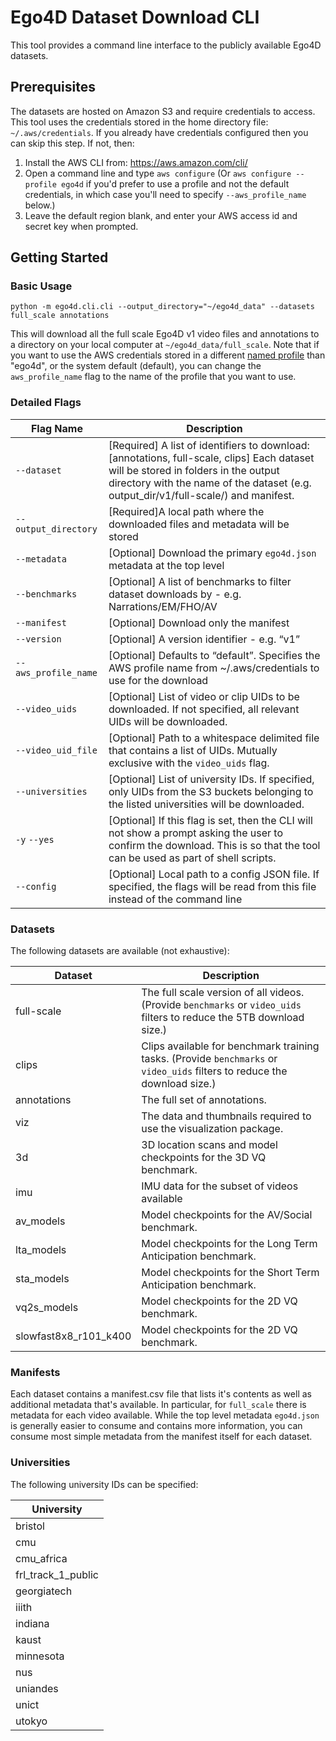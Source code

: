 # Ego4D Dataset Download CLI

This tool provides a command line interface to the publicly available Ego4D datasets.

## Prerequisites
The datasets are hosted on Amazon S3 and require credentials to access. This tool uses
the credentials stored in the home directory file: `~/.aws/credentials`. If you already
have credentials configured then you can skip this step. If not, then:

1. Install the AWS CLI from: https://aws.amazon.com/cli/
1. Open a command line and type `aws configure` (Or `aws configure --profile ego4d` if you'd prefer to use a profile and not the default credentials, in which case you'll need to specify `--aws_profile_name` below.)
1. Leave the default region blank, and enter your AWS access id and secret key when 
   prompted.
   
## Getting Started

### Basic Usage
```
python -m ego4d.cli.cli --output_directory="~/ego4d_data" --datasets full_scale annotations
```

This will download all the full scale Ego4D v1 video files and annotations to a directory on
your local computer at `~/ego4d_data/full_scale`. Note that if you want to use the
AWS credentials stored in a different [named profile](https://docs.aws.amazon.com/cli/latest/userguide/cli-configure-profiles.html)
than "ego4d", or the system default (default), you can change the `aws_profile_name` flag to the name of the profile that you want to use.

### Detailed Flags

| Flag Name   | Description |
| ---------------- | ----------- |
| `--dataset` |  [Required] A list of identifiers to download: [annotations, full-scale, clips]  Each dataset will be stored in folders in the output directory with the name of the dataset (e.g. output_dir/v1/full-scale/) and manifest. |
| `--output_directory`  | [Required]A local path where the downloaded files and metadata will be stored |
| `--metadata`  |  [Optional] Download the primary `ego4d.json` metadata at the top level |
| `--benchmarks`  |  [Optional] A list of benchmarks to filter dataset downloads by - e.g. Narrations/EM/FHO/AV |
| `--manifest`  |  [Optional] Download only the manifest |
| `--version`  |  [Optional] A version identifier - e.g. “v1” |
| `--aws_profile_name` | [Optional] Defaults to “default”. Specifies the AWS profile name from ~/.aws/credentials to use for the download |
| `--video_uids` | [Optional] List of video or clip UIDs to be downloaded. If not specified, all relevant UIDs will be downloaded. |
| `--video_uid_file` | [Optional] Path to a whitespace delimited file that contains a list of UIDs. Mutually exclusive with the `video_uids` flag. |
| `--universities` | [Optional] List of university IDs. If specified, only UIDs from the S3 buckets belonging to the listed universities will be downloaded. |
| `-y` `--yes` | [Optional] If this flag is set, then the CLI will not show a prompt asking the user to confirm the download. This is so that the tool can be used as part of shell scripts. |
| `--config` | [Optional] Local path to a config JSON file. If specified, the flags will be read from this file instead of the command line |

### Datasets

The following datasets are available (not exhaustive):

| Dataset | Description |
| --- | --- |
| full-scale | The full scale version of all videos.  (Provide `benchmarks` or `video_uids` filters to reduce the 5TB download size.) |
| clips | Clips available for benchmark training tasks.  (Provide `benchmarks` or `video_uids` filters to reduce the download size.) |
| annotations | The full set of annotations. | 
| viz | The data and thumbnails required to use the visualization package.  | 
| 3d | 3D location scans and model checkpoints for the 3D VQ benchmark. |
| imu | IMU data for the subset of videos available |
| av_models | Model checkpoints for the AV/Social benchmark. |
| lta_models | Model checkpoints for the Long Term Anticipation benchmark. |
| sta_models | Model checkpoints for the Short Term Anticipation benchmark. |
| vq2s_models | Model checkpoints for the 2D VQ benchmark. |
| slowfast8x8_r101_k400 | Model checkpoints for the 2D VQ benchmark. |


### Manifests

Each dataset contains a manifest.csv file that lists it's contents as well as additional metadata that's available.  In particular, for `full_scale` there is metadata for each video available.  While the top level metadata `ego4d.json` is generally easier to consume and contains more information, you can consume most simple metadata from the manifest itself for each dataset.

### Universities
The following university IDs can be specified:

| University |
| --- |
| bristol |
| cmu |
| cmu_africa |
| frl_track_1_public |
| georgiatech |
| iiith |
| indiana |
| kaust |
| minnesota |
| nus |
| uniandes |
| unict |
| utokyo |



